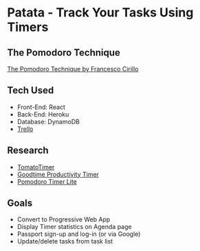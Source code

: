 # Patata - Track Your Tasks Using Timers

## The Pomodoro Technique
[The Pomodoro Technique by Francesco Cirillo](https://caps.ucsd.edu/Downloads/tx_forms/koch/pomodoro_handouts/ThePomodoroTechnique_v1-3.pdf)

## Tech Used
- Front-End: React
- Back-End: Heroku
- Database: DynamoDB
- [Trello](https://trello.com/b/n5llAuib/patata)

## Research
- [TomatoTimer](https://tomato-timer.com/)
- [Goodtime Productivity Timer](https://play.google.com/store/apps/details?id=com.apps.adrcotfas.goodtime)
- [Pomodoro Timer Lite](https://play.google.com/store/apps/details?id=com.tatkovlab.pomodorolite)

## Goals
- Convert to Progressive Web App
- Display Timer statistics on Agenda page
- Passport sign-up and log-in (or via Google)
- Update/delete tasks from task list